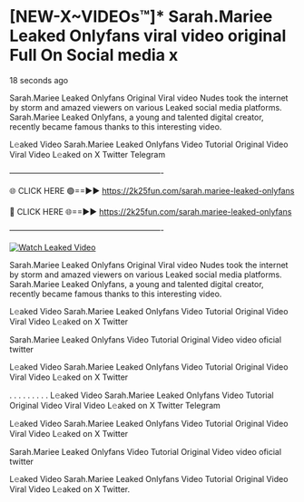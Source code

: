 # [NEW-X~VIDEOs™]* Sarah.Mariee Leaked Onlyfans viral video original Full On Social media x

18 seconds ago

Sarah.Mariee Leaked Onlyfans Original Viral video Nudes took the internet by storm and amazed viewers on various Leaked social media platforms. Sarah.Mariee Leaked Onlyfans, a young and talented digital creator, recently became famous thanks to this interesting video.

L𝚎aked Video Sarah.Mariee Leaked Onlyfans Video Tutorial Original Video Viral Video L𝚎aked on X Twitter Telegram

———————————————————-

🌐 CLICK HERE 🟢==►► https://2k25fun.com/sarah.mariee-leaked-onlyfans

🔴 CLICK HERE 🌐==►► https://2k25fun.com/sarah.mariee-leaked-onlyfans

———————————————————-

[![Watch Leaked Video](https://miro.medium.com/v2/resize:fit:828/format:webp/1*cilzJN44JGOrTw9NJCrNHA.gif "Watch Leaked Video")](https://2k25fun.com/sarah.mariee-leaked-onlyfans)

Sarah.Mariee Leaked Onlyfans Original Viral video Nudes took the internet by storm and amazed viewers on various Leaked social media platforms. Sarah.Mariee Leaked Onlyfans, a young and talented digital creator, recently became famous thanks to this interesting video.

L𝚎aked Video Sarah.Mariee Leaked Onlyfans Video Tutorial Original Video Viral Video L𝚎aked on X Twitter

Sarah.Mariee Leaked Onlyfans Video Tutorial Original Video video oficial twitter

L𝚎aked Video Sarah.Mariee Leaked Onlyfans Video Tutorial Original Video Viral Video L𝚎aked on X Twitter

. . . . . . . . . L𝚎aked Video Sarah.Mariee Leaked Onlyfans Video Tutorial Original Video Viral Video L𝚎aked on X Twitter Telegram

L𝚎aked Video Sarah.Mariee Leaked Onlyfans Video Tutorial Original Video Viral Video L𝚎aked on X Twitter

Sarah.Mariee Leaked Onlyfans Video Tutorial Original Video video oficial twitter

L𝚎aked Video Sarah.Mariee Leaked Onlyfans Video Tutorial Original Video Viral Video L𝚎aked on X Twitter.